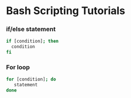 # Bash Scripting Tutorials

### if/else statement
```bash
if [condition]; then
  condition
fi
```

### For loop
```bash
for [condition]; do
   statement 
done
```




